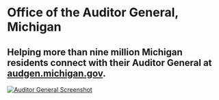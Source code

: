 # Office of the Auditor General, Michigan

## Helping more than nine million Michigan residents connect with their Auditor General at [audgen.michigan.gov](http://audgen.michigan.gov/).

[![Auditor General Screenshot](https://d3qcdigd1fhos0.cloudfront.net/blog/img/customers-oagmi.png "Auditor General Screenshot")](http://search.michigan.gov/search?affiliate=oag&utf8=%E2%9C%93&query=auditor&m=true)
